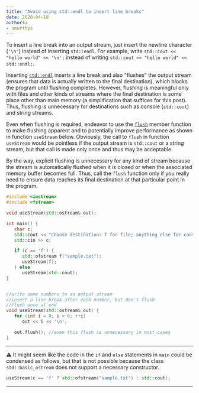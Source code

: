 ```yaml
---
title: "Avoid using std::endl to insert line breaks"
date: 2020-04-18
authors:
- smurthys
---
```


To insert a line break into an output stream, just insert the newline character (`'\n'`) instead of inserting `std::endl`. For example, write `std::cout << "hello world" << '\n';` instead of writing `std::cout << "hello world" << std::endl;`.
<!--more-->

Inserting [`std::endl`](https://en.cppreference.com/w/cpp/io/manip/endl) inserts a line break and also "flushes" the output stream
(ensures that data is actually written to the final destination\), which blocks the program until flushing completes. However, flushing
is meaningful only with files and other kinds of streams where the final destination is some place other than main memory (a 
simplification that suffices for this post). Thus, flushing is unnecessary for destinations such as console (`std::cout`) and string 
streams. 

Even when flushing is required, endeavor to use the [`flush`](https://en.cppreference.com/w/cpp/io/basic_ostream/flush) member function
to make flushing apparent and to potentially improve performance as shown in function `useStream` below. Obviously, the call to `flush`
in function `useStream` would be pointless if the output stream is `std::cout` or a string stream, but that call is made only once and
thus may be acceptable. 

By the way, explicit flushing is unnecessary for any kind of stream because the stream is automatically flushed when it is closed or
when the associated memory buffer becomes full. Thus, call the `flush` function only if you really need to ensure data reaches its final 
destination at that particular point in the program.

```cpp
#include <iostream>
#include <fstream>

void useStream(std::ostream& out);

int main() {
   char c;
   std::cout << "Choose destination: f for file; anything else for console: ";
   std::cin >> c;

   if (c == 'f') {
      std::ofstream f("sample.txt");
      useStream(f);
   } else
      useStream(std::cout);
}


//write some numbers to an output stream
//insert a line break after each number, but don't flush
//flush once at end
void useStream(std::ostream& out) {
   for (int i = 0; i < 6; ++i)
      out << i << '\n';

   out.flush(); //even this flush is unnecessary in most cases
}
```
---
⚠️ It might seem like the code in the `if` and `else` statements in `main` could be condensed as follows, but that is not possible
because the class `std::basic_ostream` does not support a necessary constructor.

```cpp
useStream(c == 'f' ? std::ofstream("sample.txt") : std::cout);
```
---
